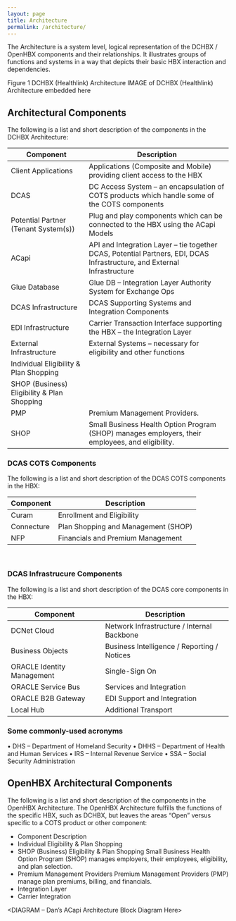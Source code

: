 ```yaml
---
layout: page
title: Architecture
permalink: /architecture/
---
```

The Architecture is a system level, logical representation of the DCHBX / OpenHBX components and their relationships.  It illustrates groups of functions and systems in a way that depicts their basic HBX interaction and dependencies.
 
Figure 1	DCHBX (Healthlink) Architecture
IMAGE of DCHBX (Healthlink) Architecture embedded here
 
## Architectural Components
The following is a list and short description of the components in the DCHBX Architecture:

| Component	| Description | 
| --------- | ----------- |
| Client Applications	| Applications (Composite and Mobile) providing client access to the HBX | 
| DCAS	| DC Access System – an encapsulation of COTS products which handle some of the COTS components |
| Potential Partner (Tenant System(s))	| Plug and play components which can be connected to the HBX using the ACapi Models |
| ACapi	| API and Integration Layer – tie together DCAS, Potential Partners, EDI, DCAS Infrastructure, and External Infrastructure |
| Glue Database	| Glue DB – Integration Layer Authority System for Exchange Ops |
| DCAS Infrastructure	| DCAS Supporting Systems and Integration Components |
| EDI Infrastructure | Carrier Transaction Interface supporting the HBX – the Integration Layer |
| External Infrastructure |	External Systems – necessary for eligibility and other functions |
| Individual Eligibility & Plan Shopping |  |
| SHOP (Business) Eligibility & Plan Shopping	|  |
| PMP	| Premium Management Providers. |
| SHOP	| Small Business Health Option Program (SHOP) manages employers, their employees, and eligibility. |

### DCAS COTS Components
The following is a list and short description of the DCAS COTS components in the HBX:

| Component	| Description | 
| --------- | ----------- |
| Curam | Enrollment and Eligibility |
| Connecture | Plan Shopping and Management (SHOP) |
|	NFP | Financials and Premium Management |
 
### DCAS Infrastrucure Components
The following is a list and short description of the DCAS core components in the HBX:

| Component	| Description | 
| --------- | ----------- |
| DCNet Cloud | Network Infrastructure / Internal Backbone
| Business Objects | Business Intelligence / Reporting / Notices | 
| ORACLE Identity Management | Single-Sign On |
| ORACLE Service Bus | Services and Integration |
| ORACLE B2B Gateway | EDI Support and Integration |
| Local Hub | Additional Transport |

### Some commonly-used acronyms 
•	DHS – Department of Homeland Security
•	DHHS – Department of Health and Human Services
•	IRS – Internal Revenue Service
•	SSA – Social Security Administration

## OpenHBX Architectural Components
The following is a list and short description of the components in the OpenHBX Architecture.  The OpenHBX Architecture fulfills the functions of the specific HBX, such as DCHBX, but leaves the areas “Open” versus specific to a COTS product or other component:

* Component	Description
* Individual Eligibility & Plan Shopping	
* SHOP (Business) Eligibility & Plan Shopping	Small Business Health Option Program (SHOP) manages employers, their employees, eligibility, and plan selection.
* Premium Management Providers	Premium Management Providers (PMP) manage plan premiums, billing, and financials.
* Integration Layer	
* Carrier Integration	

<DIAGRAM – Dan’s ACapi Architecture Block Diagram Here>
